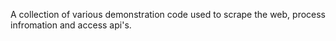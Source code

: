 A collection of various demonstration code used to scrape the web, process infromation and access api's.  
